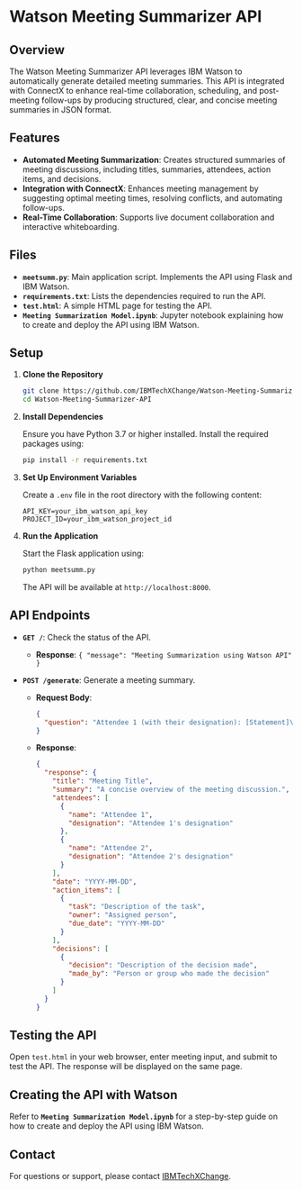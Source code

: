 # Watson Meeting Summarizer API

## Overview

The Watson Meeting Summarizer API leverages IBM Watson to automatically generate detailed meeting summaries. This API is integrated with ConnectX to enhance real-time collaboration, scheduling, and post-meeting follow-ups by producing structured, clear, and concise meeting summaries in JSON format.

## Features

- **Automated Meeting Summarization**: Creates structured summaries of meeting discussions, including titles, summaries, attendees, action items, and decisions.
- **Integration with ConnectX**: Enhances meeting management by suggesting optimal meeting times, resolving conflicts, and automating follow-ups.
- **Real-Time Collaboration**: Supports live document collaboration and interactive whiteboarding.

## Files

- **`meetsumm.py`**: Main application script. Implements the API using Flask and IBM Watson.
- **`requirements.txt`**: Lists the dependencies required to run the API.
- **`test.html`**: A simple HTML page for testing the API.
- **`Meeting Summarization Model.ipynb`**: Jupyter notebook explaining how to create and deploy the API using IBM Watson.

## Setup

1. **Clone the Repository**

   ```bash
   git clone https://github.com/IBMTechXChange/Watson-Meeting-Summarizer-API.git
   cd Watson-Meeting-Summarizer-API
   ```
2. **Install Dependencies**

   Ensure you have Python 3.7 or higher installed. Install the required packages using:

   ```bash
   pip install -r requirements.txt
   ```
3. **Set Up Environment Variables**

   Create a `.env` file in the root directory with the following content:

   ```env
   API_KEY=your_ibm_watson_api_key
   PROJECT_ID=your_ibm_watson_project_id
   ```
4. **Run the Application**

   Start the Flask application using:

   ```bash
   python meetsumm.py
   ```

   The API will be available at `http://localhost:8000`.

## API Endpoints

- **`GET /`**: Check the status of the API.

  - **Response**: `{ "message": "Meeting Summarization using Watson API" }`
- **`POST /generate`**: Generate a meeting summary.

  - **Request Body**:
    ```json
    {
      "question": "Attendee 1 (with their designation): [Statement]\nAttendee 2 (with their designation): [Statement]"
    }
    ```
  - **Response**:
    ```json
    {
      "response": {
        "title": "Meeting Title",
        "summary": "A concise overview of the meeting discussion.",
        "attendees": [
          {
            "name": "Attendee 1",
            "designation": "Attendee 1's designation"
          },
          {
            "name": "Attendee 2",
            "designation": "Attendee 2's designation"
          }
        ],
        "date": "YYYY-MM-DD",
        "action_items": [
          {
            "task": "Description of the task",
            "owner": "Assigned person",
            "due_date": "YYYY-MM-DD"
          }
        ],
        "decisions": [
          {
            "decision": "Description of the decision made",
            "made_by": "Person or group who made the decision"
          }
        ]
      }
    }
    ```

## Testing the API

Open `test.html` in your web browser, enter meeting input, and submit to test the API. The response will be displayed on the same page.

## Creating the API with Watson

Refer to **`Meeting Summarization Model.ipynb`** for a step-by-step guide on how to create and deploy the API using IBM Watson.

## Contact

For questions or support, please contact [IBMTechXChange](https://github.com/IBMTechXChange).
